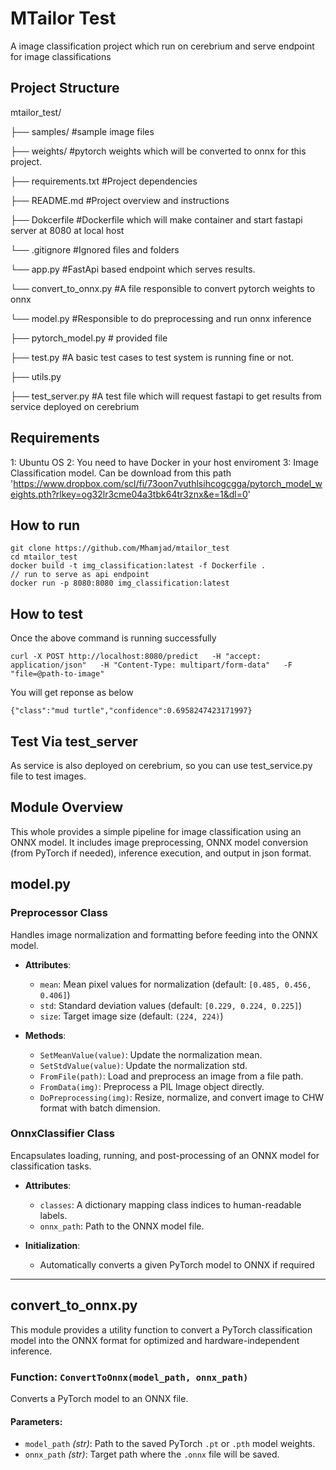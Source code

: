 # MTailor Test

A image classification project which run on cerebrium and serve endpoint for image classifications

## Project Structure
mtailor_test/

├── samples/ #sample image files

├── weights/ #pytorch weights which will be converted to onnx for this project.

├── requirements.txt #Project dependencies

├── README.md #Project overview and instructions

├── Dokcerfile #Dockerfile which will make container and start fastapi server at 8080 at local host

└── .gitignore #Ignored files and folders

└── app.py #FastApi based endpoint which serves results.

└── convert_to_onnx.py #A file responsible to convert pytorch weights to onnx

└── model.py #Responsible to do preprocessing and run onnx inference

├── pytorch_model.py # provided file

├── test.py #A basic test cases to test system is running fine or not.

├── utils.py 

├── test_server.py #A test file which will request fastapi to get results from service deployed on cerebrium

## Requirements
1: Ubuntu OS
2: You need to have Docker in your host enviroment
3: Image Classification model. Can be download from this path 'https://www.dropbox.com/scl/fi/73oon7vuthlsihcogcgga/pytorch_model_weights.pth?rlkey=og32lr3cme04a3tbk64tr3znx&e=1&dl=0'

## How to run
```
git clone https://github.com/Mhamjad/mtailor_test
cd mtailor_test
docker build -t img_classification:latest -f Dockerfile .
// run to serve as api endpoint
docker run -p 8080:8080 img_classification:latest 
```

## How to test
Once the above command is running successfully
```
curl -X POST http://localhost:8080/predict   -H "accept: application/json"   -H "Content-Type: multipart/form-data"   -F "file=@path-to-image"
```
You will get reponse as below
```
{"class":"mud turtle","confidence":0.6958247423171997}
```

## Test Via test_server
As service is also deployed on cerebrium, so you can use test_service.py file to test images.

## Module Overview
This whole provides a simple pipeline for image classification using an ONNX model. It includes image preprocessing, ONNX model conversion (from PyTorch if needed), inference execution, and output in json format.

## model.py

### Preprocessor Class

Handles image normalization and formatting before feeding into the ONNX model.

- **Attributes**:
  - `mean`: Mean pixel values for normalization (default: `[0.485, 0.456, 0.406]`)
  - `std`: Standard deviation values (default: `[0.229, 0.224, 0.225]`)
  - `size`: Target image size (default: `(224, 224)`)

- **Methods**:
  - `SetMeanValue(value)`: Update the normalization mean.
  - `SetStdValue(value)`: Update the normalization std.
  - `FromFile(path)`: Load and preprocess an image from a file path.
  - `FromData(img)`: Preprocess a PIL Image object directly.
  - `DoPreprocessing(img)`: Resize, normalize, and convert image to CHW format with batch dimension.


### OnnxClassifier Class

Encapsulates loading, running, and post-processing of an ONNX model for classification tasks.

- **Attributes**:
  - `classes`: A dictionary mapping class indices to human-readable labels.
  - `onnx_path`: Path to the ONNX model file.

- **Initialization**:
  - Automatically converts a given PyTorch model to ONNX if required
---

## convert_to_onnx.py

This module provides a utility function to convert a PyTorch classification model into the ONNX format for optimized and hardware-independent inference.

### Function: `ConvertToOnnx(model_path, onnx_path)`

Converts a PyTorch model to an ONNX file.

#### Parameters:

- `model_path` *(str)*: Path to the saved PyTorch `.pt` or `.pth` model weights.
- `onnx_path` *(str)*: Target path where the `.onnx` file will be saved.
